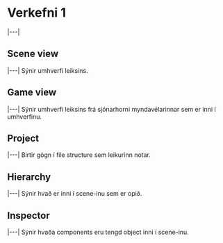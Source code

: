 # Verkefni 1
|---|

## Scene view
|---|
Sýnir umhverfi leiksins.

## Game view
|---|
Sýnir umhverfi leiksins frá sjónarhorni myndavélarinnar sem er inni í umhverfinu.

## Project
|---|
Birtir gögn í file structure sem leikurinn notar.

## Hierarchy
|---|
Sýnir hvað er inni í scene-inu sem er opið.

## Inspector
|---|
Sýnir hvaða components eru tengd object inni í scene-inu.

